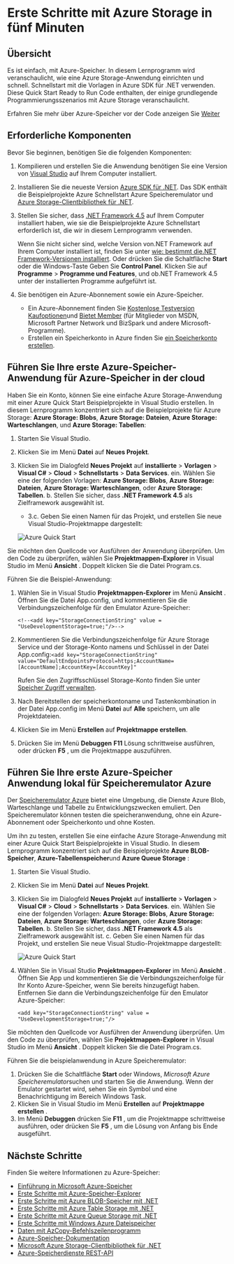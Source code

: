 <properties
    pageTitle="Erste Schritte mit Azure Storage in fünf Minuten | Microsoft Azure"
    description="Abheben Sie schnell auf Microsoft Azure-Blobs, Tabelle und Warteschlangen mit Azure Storage Quick Start, Visual Studio und Azure Speicheremulator. Führen Sie Ihre erste Azure-Speicher Anwendung in fünf Minuten."
    services="storage"
    documentationCenter=".net"
    authors="tamram"
    manager="carmonm"
    editor="tysonn"/>

<tags
    ms.service="storage"
    ms.workload="storage"
    ms.tgt_pltfrm="na"
    ms.devlang="dotnet"
    ms.topic="get-started-article"
    ms.date="10/18/2016"
    ms.author="tamram"/>

# <a name="get-started-with-azure-storage-in-five-minutes"></a>Erste Schritte mit Azure Storage in fünf Minuten

## <a name="overview"></a>Übersicht

Es ist einfach, mit Azure-Speicher. In diesem Lernprogramm wird veranschaulicht, wie eine Azure Storage-Anwendung einrichten und schnell. Schnellstart mit die Vorlagen in Azure SDK für .NET verwenden. Diese Quick Start Ready to Run Code enthalten, der einige grundlegende Programmierungsszenarios mit Azure Storage veranschaulicht.

Erfahren Sie mehr über Azure-Speicher vor der Code anzeigen Sie [Weiter](#next-steps)

## <a name="prerequisites"></a>Erforderliche Komponenten

Bevor Sie beginnen, benötigen Sie die folgenden Komponenten:

1. Kompilieren und erstellen Sie die Anwendung benötigen Sie eine Version von [Visual Studio](https://www.visualstudio.com/) auf Ihrem Computer installiert.

2. Installieren Sie die neueste Version [Azure SDK für .NET](https://azure.microsoft.com/downloads/). Das SDK enthält die Beispielprojekte Azure Schnellstart Azure Speicheremulator und [Azure Storage-Clientbibliothek für .NET](https://msdn.microsoft.com/library/azure/dn261237.aspx).

3. Stellen Sie sicher, dass [.NET Framework 4.5](http://www.microsoft.com/download/details.aspx?id=30653) auf Ihrem Computer installiert haben, wie sie die Beispielprojekte Azure Schnellstart erforderlich ist, die wir in diesem Lernprogramm verwenden.

    Wenn Sie nicht sicher sind, welche Version von.NET Framework auf Ihrem Computer installiert ist, finden Sie unter [wie: bestimmt die.NET Framework-Versionen installiert](https://msdn.microsoft.com/vstudio/hh925568.aspx). Oder drücken Sie die Schaltfläche **Start** oder die Windows-Taste Geben Sie **Control Panel**. Klicken Sie auf **Programme** > **Programme und Features**, und ob.NET Framework 4.5 unter der installierten Programme aufgeführt ist.

4. Sie benötigen ein Azure-Abonnement sowie ein Azure-Speicher.

    - Ein Azure-Abonnement finden Sie [Kostenlose Testversion](https://azure.microsoft.com/pricing/free-trial/) [Kaufoptionen](https://azure.microsoft.com/pricing/purchase-options/)und [Bietet Member](https://azure.microsoft.com/pricing/member-offers/) (für Mitglieder von MSDN, Microsoft Partner Network und BizSpark und andere Microsoft-Programme).
    - Erstellen ein Speicherkonto in Azure finden Sie [ein Speicherkonto erstellen](storage-create-storage-account.md#create-a-storage-account).

## <a name="run-your-first-azure-storage-application-against-azure-storage-in-the-cloud"></a>Führen Sie Ihre erste Azure-Speicher-Anwendung für Azure-Speicher in der cloud

Haben Sie ein Konto, können Sie eine einfache Azure Storage-Anwendung mit einer Azure Quick Start Beispielprojekte in Visual Studio erstellen. In diesem Lernprogramm konzentriert sich auf die Beispielprojekte für Azure Storage: **Azure Storage: Blobs**, **Azure Storage: Dateien**, **Azure Storage: Warteschlangen**, und **Azure Storage: Tabellen**:

1. Starten Sie Visual Studio.
2. Klicken Sie im Menü **Datei** auf **Neues Projekt**.
3. Klicken Sie im Dialogfeld **Neues Projekt** auf **installierte** > **Vorlagen** > **Visual C#** > **Cloud** > **Schnellstarts** > **Data Services**.
    ein. Wählen Sie eine der folgenden Vorlagen: **Azure Storage: Blobs**, **Azure Storage: Dateien**, **Azure Storage: Warteschlangen**, oder **Azure Storage: Tabellen**.
    b. Stellen Sie sicher, dass **.NET Framework 4.5** als Zielframework ausgewählt ist.
    - 3.c. Geben Sie einen Namen für das Projekt, und erstellen Sie neue Visual Studio-Projektmappe dargestellt:

    ![Azure Quick Start][Image1]

Sie möchten den Quellcode vor Ausführen der Anwendung überprüfen. Um den Code zu überprüfen, wählen Sie **Projektmappen-Explorer** in Visual Studio im Menü **Ansicht** . Doppelt klicken Sie die Datei Program.cs.

Führen Sie die Beispiel-Anwendung:

1.  Wählen Sie in Visual Studio **Projektmappen-Explorer** im Menü **Ansicht** . Öffnen Sie die Datei App.config, und kommentieren Sie die Verbindungszeichenfolge für den Emulator Azure-Speicher:

    `<!--<add key="StorageConnectionString" value = "UseDevelopmentStorage=true;"/>-->`

2.  Kommentieren Sie die Verbindungszeichenfolge für Azure Storage Service und der Storage-Konto namens und Schlüssel in der Datei App.config:`<add key="StorageConnectionString" value="DefaultEndpointsProtocol=https;AccountName=[AccountName];AccountKey=[AccountKey]"`

    Rufen Sie den Zugriffsschlüssel Storage-Konto finden Sie unter [Speicher Zugriff verwalten](storage-create-storage-account.md#manage-your-storage-access-keys).

3.  Nach Bereitstellen der speicherkontoname und Tastenkombination in der Datei App.config im Menü **Datei** auf **Alle** speichern, um alle Projektdateien.
4.  Klicken Sie im Menü **Erstellen** auf **Projektmappe erstellen**.
5.  Drücken Sie im Menü **Debuggen** **F11** Lösung schrittweise ausführen, oder drücken **F5** , um die Projektmappe auszuführen.


## <a name="run-your-first-azure-storage-application-locally-against-the-azure-storage-emulator"></a>Führen Sie Ihre erste Azure-Speicher Anwendung lokal für Speicheremulator Azure

Der [Speicheremulator Azure](storage-use-emulator.md) bietet eine Umgebung, die Dienste Azure Blob, Warteschlange und Tabelle zu Entwicklungszwecken emuliert. Den Speicheremulator können testen die speicheranwendung, ohne ein Azure-Abonnement oder Speicherkonto und ohne Kosten.

Um ihn zu testen, erstellen Sie eine einfache Azure Storage-Anwendung mit einer Azure Quick Start Beispielprojekte in Visual Studio. In diesem Lernprogramm konzentriert sich auf die Beispielprojekte **Azure BLOB-Speicher**, **Azure-Tabellenspeicher**und **Azure Queue Storage** :

1. Starten Sie Visual Studio.
2. Klicken Sie im Menü **Datei** auf **Neues Projekt**.
3. Klicken Sie im Dialogfeld **Neues Projekt** auf **installierte** > **Vorlagen** > **Visual C#** > **Cloud** > **Schnellstarts** > **Data Services**.
    ein. Wählen Sie eine der folgenden Vorlagen: **Azure Storage: Blobs**, **Azure Storage: Dateien**, **Azure Storage: Warteschlangen**, oder **Azure Storage: Tabellen**.
    b. Stellen Sie sicher, dass **.NET Framework 4.5** als Zielframework ausgewählt ist.
    c. Geben Sie einen Namen für das Projekt, und erstellen Sie neue Visual Studio-Projektmappe dargestellt:

    ![Azure Quick Start][Image1]

4.  Wählen Sie in Visual Studio **Projektmappen-Explorer** im Menü **Ansicht** . Öffnen Sie App und kommentieren Sie die Verbindungszeichenfolge für Ihr Konto Azure-Speicher, wenn Sie bereits hinzugefügt haben. Entfernen Sie dann die Verbindungszeichenfolge für den Emulator Azure-Speicher:

    `<add key="StorageConnectionString" value = "UseDevelopmentStorage=true;"/>`

Sie möchten den Quellcode vor Ausführen der Anwendung überprüfen. Um den Code zu überprüfen, wählen Sie **Projektmappen-Explorer** in Visual Studio im Menü **Ansicht** . Doppelt klicken Sie die Datei Program.cs.

Führen Sie die beispielanwendung in Azure Speicheremulator:

1.  Drücken Sie die Schaltfläche **Start** oder Windows, *Microsoft Azure Speicheremulator*suchen und starten Sie die Anwendung. Wenn der Emulator gestartet wird, sehen Sie ein Symbol und eine Benachrichtigung im Bereich Windows Task.
2.  Klicken Sie in Visual Studio im Menü **Erstellen** auf **Projektmappe erstellen** .
3.  Im Menü **Debuggen** drücken Sie **F11** , um die Projektmappe schrittweise ausführen, oder drücken Sie **F5** , um die Lösung von Anfang bis Ende ausgeführt.

## <a name="next-steps"></a>Nächste Schritte

Finden Sie weitere Informationen zu Azure-Speicher:

* [Einführung in Microsoft Azure-Speicher](storage-introduction.md)
* [Erste Schritte mit Azure-Speicher-Explorer](../vs-azure-tools-storage-manage-with-storage-explorer.md)
* [Erste Schritte mit Azure BLOB-Speicher mit .NET](storage-dotnet-how-to-use-blobs.md)
* [Erste Schritte mit Azure Table Storage mit .NET](storage-dotnet-how-to-use-tables.md)
* [Erste Schritte mit Azure Queue Storage mit .NET](storage-dotnet-how-to-use-queues.md)
* [Erste Schritte mit Windows Azure Dateispeicher](storage-dotnet-how-to-use-files.md)
* [Daten mit AzCopy-Befehlszeilenprogramm](storage-use-azcopy.md)
* [Azure-Speicher-Dokumentation](https://azure.microsoft.com/documentation/services/storage/)
* [Microsoft Azure Storage-Clientbibliothek für .NET](https://msdn.microsoft.com/library/azure/dn261237.aspx)
* [Azure-Speicherdienste REST-API](https://msdn.microsoft.com/library/azure/dd179355.aspx)

[Image1]: ./media/storage-getting-started-guide/QuickStart.png
